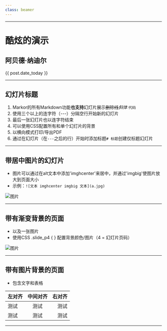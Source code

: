 ```yaml
---
class: beamer
---
```


-----------------
# 酷炫的演示

## 阿贝德·纳迪尔

{{ post.date_today }}

<!-- 整体幻灯片设计 -->
<style>
.slide {
background:url() no-repeat center center fixed; background-size: cover;
}
.slide_type_title {
background: slategrey;
}
</style>

-----------------

## 幻灯片标题

1. Markor的所有Markdown功能**也支持**幻灯片展示~~删除线~~_斜体_ `代码`
2. 使用三个以上的连字符（---）分隔空行开始新的幻灯片
3. 最后一张幻灯片也以连字符结束
4. 可以使用CSS配置所有和单个幻灯片的背景
5. 以横向模式打印/导出PDF
6. 通过在幻灯片（在`---`之后的行）开始时添加标题`# 标题`创建仅标题幻灯片

-----------------
## 带居中图片的幻灯片
* 图片可以通过在alt文本中添加'imghcenter'来居中，并通过'imgbig'使图片放大到页面大小
* 示例：`![文本 imghcenter imgbig 文本](a.jpg)`

![图片](file:///android_asset/img/flowerfield.jpg)

-----------------
## 带有渐变背景的页面
* 以及一张图片
* 使用CSS .slide_p4 { } 配置背景颜色/图片（4 = 幻灯片页码）

![图片](file:///android_asset/img/flowerfield.jpg)

<style> .slide_p4 { background: linear-gradient(to bottom, #11998e, #38ef7d); } </style>

-----------------
## 带有图片背景的页面
* 包含文字和表格

| 左对齐 | 中间对齐 | 右对齐 |
| :------------- | :-----------: | --------------: |
| 测试        | 测试        | 测试        |
| 测试        | 测试        | 测试        |

<style> 
.slide_p5 { background: url('file:///android_asset/img/schindelpattern.jpg') no-repeat center center fixed; background-size: cover; }
.slide_p5 > .slide_body > * { color: black; }
</style>

-----------------
